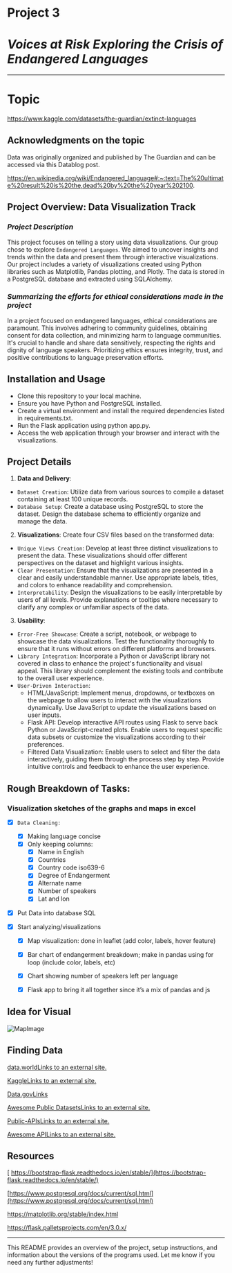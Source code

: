 # Project 3

# *Voices at Risk Exploring the Crisis of Endangered Languages*
---

# Topic
https://www.kaggle.com/datasets/the-guardian/extinct-languages

## Acknowledgments on the topic
Data was originally organized and published by The Guardian and can be accessed via this Datablog post.

https://en.wikipedia.org/wiki/Endangered_language#:~:text=The%20ultimate%20result%20is%20the,dead%20by%20the%20year%202100.


## Project Overview: Data Visualization Track

### *Project Description*

This project focuses on telling a story using data visualizations. Our group chose to explore `Endangered Languages`. We aimed to uncover insights and trends within the data and present them through interactive visualizations. Our project includes a variety of visualizations created using Python libraries such as Matplotlib, Pandas plotting, and Plotly. The data is stored in a PostgreSQL database and extracted using SQLAlchemy. 

### *Summarizing the efforts for ethical considerations made in the project*

In a project focused on endangered languages, ethical considerations are paramount. This involves adhering to community guidelines, obtaining consent for data collection, and minimizing harm to language communities. It's crucial to handle and share data sensitively, respecting the rights and dignity of language speakers. Prioritizing ethics ensures integrity, trust, and positive contributions to language preservation efforts.

## Installation and Usage

- Clone this repository to your local machine.
- Ensure you have Python and PostgreSQL installed.
- Create a virtual environment and install the required dependencies listed in requirements.txt.
- Run the Flask application using python app.py.
- Access the web application through your browser and interact with the visualizations.
  
## Project Details

1. **Data and Delivery**:  
 - `Dataset Creation`: Utilize data from various sources to compile a dataset containing at least 100 unique records. 
 - `Database Setup`: Create a database using PostgreSQL to store the dataset. Design the database schema to efficiently organize and manage the data.

2. **Visualizations**: Create four CSV files based on the transformed data:
 - `Unique Views Creation`: Develop at least three distinct visualizations to present the data. These visualizations should offer different perspectives on the dataset and highlight various insights.
 - `Clear Presentation`: Ensure that the visualizations are presented in a clear and easily understandable manner. Use appropriate labels, titles, and colors to enhance readability and comprehension.
 - `Interpretability`: Design the visualizations to be easily interpretable by users of all levels. Provide explanations or tooltips where necessary to clarify any complex or unfamiliar aspects of the data.

3. **Usability**:
  - `Error-Free Showcase`: Create a script, notebook, or webpage to showcase the data visualizations. Test the functionality thoroughly to ensure that it runs without errors on different platforms and browsers.
  - `Library Integration`: Incorporate a Python or JavaScript library not covered in class to enhance the project's functionality and visual appeal. This library should complement the existing tools and contribute to the overall user experience.
  - `User-Driven Interaction`:
       - HTML/JavaScript: Implement menus, dropdowns, or textboxes on the webpage to allow users to interact with the visualizations dynamically. Use JavaScript to update the visualizations based on user inputs.
       - Flask API: Develop interactive API routes using Flask to serve back Python or JavaScript-created plots. Enable users to request specific data subsets or customize the visualizations according to their preferences.
       - Filtered Data Visualization: Enable users to select and filter the data interactively, guiding them through the process step by step. Provide intuitive controls and feedback to enhance the user experience.

## Rough Breakdown of Tasks:
### Visualization sketches of the graphs and maps in excel
  - [x] `Data Cleaning:` 
    - [x] Making language concise
    - [x] Only keeping columns:
        -  [x] Name in English
        - [x] Countries
        - [x] Country code iso639-6
        - [x] Degree of Endangerment
        - [x] Alternate name
        - [x] Number of speakers
        - [x] Lat and lon
          
  - [x] Put Data into database SQL

  - [x] Start analyzing/visualizations
      - [x] Map visualization: done in leaflet (add color, labels, hover feature)
      - [x] Bar chart of endangerment breakdown; make in pandas using for loop (include color, labels, etc)
      - [x] Chart showing number of speakers left per language
      - [x] Flask app to bring it all together since it’s a mix of pandas and js

   
## Idea for Visual

![MapImage](https://github.com/JessH09/Voices-at-Risk-Exploring-the-Crisis-of-Endangered-Languages-/assets/152751613/07f20bb2-a541-4124-a8d9-c2569a8feed9)

## Finding Data

[data.worldLinks to an external site.](https://data.world/)

[KaggleLinks to an external site.](https://www.kaggle.com/)

[Data.govLinks](https://data.gov/) 

[Awesome Public DatasetsLinks to an external site.](https://github.com/awesomedata/awesome-public-datasets)

[Public-APIsLinks to an external site.](https://github.com/Kikobeats/awesome-api)

[Awesome APILinks to an external site.](https://benjo-li.medium.com/a-curated-collection-of-over-150-apis-to-build-great-products-fdcfa0f361bc)

## Resources
[ https://bootstrap-flask.readthedocs.io/en/stable/](https://bootstrap-flask.readthedocs.io/en/stable/)

[https://www.postgresql.org/docs/current/sql.html](https://www.postgresql.org/docs/current/sql.html)

https://matplotlib.org/stable/index.html

https://flask.palletsprojects.com/en/3.0.x/

---

This README provides an overview of the project, setup instructions, and information about the versions of the programs used. Let me know if you need any further adjustments!
